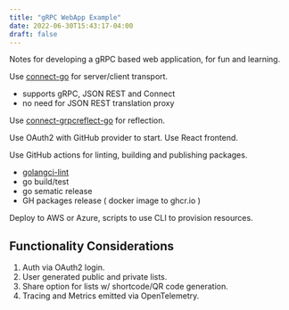 ```yaml
---
title: "gRPC WebApp Example"
date: 2022-06-30T15:43:17-04:00
draft: false
---
```


Notes for developing a gRPC based web application, for fun and learning.

Use [connect-go](https://github.com/bufbuild/connect-go) for server/client transport.
 - supports gRPC, JSON REST and Connect
 - no need for JSON REST translation proxy

Use [connect-grpcreflect-go](https://github.com/bufbuild/connect-grpcreflect-go) for reflection.

Use OAuth2 with GitHub provider to start.
Use React frontend.

Use GitHub actions for linting, building and publishing packages.
 - [golangci-lint](https://github.com/golangci/golangci-lint-action)
 - go build/test
 - go sematic release
 - GH packages release ( docker image to ghcr.io )

Deploy to AWS or Azure, scripts to use CLI to provision resources.

## Functionality Considerations

1. Auth via OAuth2 login.
1. User generated public and private lists.
1. Share option for lists w/ shortcode/QR code generation.
1. Tracing and Metrics emitted via OpenTelemetry.

